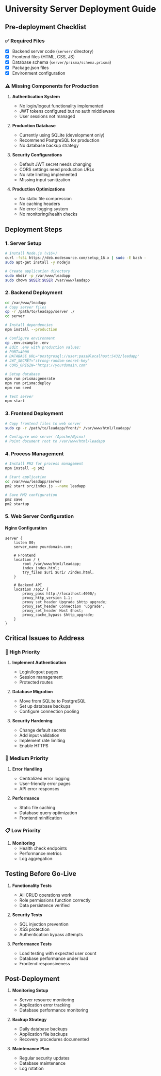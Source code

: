 # University Server Deployment Guide

## Pre-deployment Checklist

### ✅ Required Files
- [x] Backend server code (`server/` directory)
- [x] Frontend files (HTML, CSS, JS)
- [x] Database schema (`server/prisma/schema.prisma`)
- [x] Package.json files
- [x] Environment configuration

### ⚠️ Missing Components for Production

1. **Authentication System**
   - No login/logout functionality implemented
   - JWT tokens configured but no auth middleware
   - User sessions not managed

2. **Production Database**
   - Currently using SQLite (development only)
   - Recommend PostgreSQL for production
   - No database backup strategy

3. **Security Configurations**
   - Default JWT secret needs changing
   - CORS settings need production URLs
   - No rate limiting implemented
   - Missing input sanitization

4. **Production Optimizations**
   - No static file compression
   - No caching headers
   - No error logging system
   - No monitoring/health checks

## Deployment Steps

### 1. Server Setup
```bash
# Install Node.js (v16+)
curl -fsSL https://deb.nodesource.com/setup_16.x | sudo -E bash -
sudo apt-get install -y nodejs

# Create application directory
sudo mkdir -p /var/www/leadapp
sudo chown $USER:$USER /var/www/leadapp
```

### 2. Backend Deployment
```bash
cd /var/www/leadapp
# Copy server files
cp -r /path/to/leadapp/server ./
cd server

# Install dependencies
npm install --production

# Configure environment
cp .env.example .env
# Edit .env with production values:
# PORT=4000
# DATABASE_URL="postgresql://user:pass@localhost:5432/leadapp"
# JWT_SECRET="strong-random-secret-key"
# CORS_ORIGIN="https://yourdomain.com"

# Setup database
npm run prisma:generate
npm run prisma:deploy
npm run seed

# Test server
npm start
```

### 3. Frontend Deployment
```bash
# Copy frontend files to web server
sudo cp -r /path/to/leadapp/front/* /var/www/html/leadapp/

# Configure web server (Apache/Nginx)
# Point document root to /var/www/html/leadapp
```

### 4. Process Management
```bash
# Install PM2 for process management
npm install -g pm2

# Start application
cd /var/www/leadapp/server
pm2 start src/index.js --name leadapp

# Save PM2 configuration
pm2 save
pm2 startup
```

### 5. Web Server Configuration

#### Nginx Configuration
```nginx
server {
    listen 80;
    server_name yourdomain.com;
    
    # Frontend
    location / {
        root /var/www/html/leadapp;
        index index.html;
        try_files $uri $uri/ /index.html;
    }
    
    # Backend API
    location /api/ {
        proxy_pass http://localhost:4000/;
        proxy_http_version 1.1;
        proxy_set_header Upgrade $http_upgrade;
        proxy_set_header Connection 'upgrade';
        proxy_set_header Host $host;
        proxy_cache_bypass $http_upgrade;
    }
}
```

## Critical Issues to Address

### 🚨 High Priority
1. **Implement Authentication**
   - Login/logout pages
   - Session management
   - Protected routes

2. **Database Migration**
   - Move from SQLite to PostgreSQL
   - Set up database backups
   - Configure connection pooling

3. **Security Hardening**
   - Change default secrets
   - Add input validation
   - Implement rate limiting
   - Enable HTTPS

### 🔧 Medium Priority
1. **Error Handling**
   - Centralized error logging
   - User-friendly error pages
   - API error responses

2. **Performance**
   - Static file caching
   - Database query optimization
   - Frontend minification

### 📋 Low Priority
1. **Monitoring**
   - Health check endpoints
   - Performance metrics
   - Log aggregation

## Testing Before Go-Live

1. **Functionality Tests**
   - All CRUD operations work
   - Role permissions function correctly
   - Data persistence verified

2. **Security Tests**
   - SQL injection prevention
   - XSS protection
   - Authentication bypass attempts

3. **Performance Tests**
   - Load testing with expected user count
   - Database performance under load
   - Frontend responsiveness

## Post-Deployment

1. **Monitoring Setup**
   - Server resource monitoring
   - Application error tracking
   - Database performance monitoring

2. **Backup Strategy**
   - Daily database backups
   - Application file backups
   - Recovery procedures documented

3. **Maintenance Plan**
   - Regular security updates
   - Database maintenance
   - Log rotation
